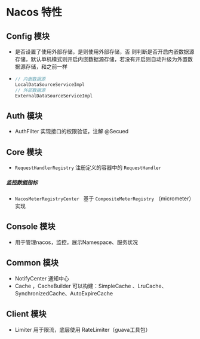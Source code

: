# Nacos 特性

## Config 模块

* 是否设置了使用外部存储，是则使用外部存储，否  则判断是否开启内嵌数据源存储，默认单机模式则开启内嵌数据源存储，若没有开启则自动升级为外置数据源存储，和之前一样

* ```java
  // 内嵌数据源
  LocalDataSourceServiceImpl
  // 外部数据源
  ExternalDataSourceServiceImpl
  ```

## Auth 模块

* AuthFilter 实现接口的权限验证，注解 @Secued

## Core 模块

* `RequestHandlerRegistry` 注册定义的容器中的 `RequestHandler`

##### 监控数据指标

* `NacosMeterRegistryCenter `  基于 `CompositeMeterRegistry` （micrometer）实现

## Console 模块

* 用于管理nacos，监控，展示Namespace、服务状况

## Common 模块

* NotifyCenter 通知中心
* Cache ，CacheBuilder 可以构建：SimpleCache 、LruCache、SynchronizedCache、AutoExpireCache

## Client 模块

* Limiter 用于限流，底层使用 RateLimiter（guava工具包）
